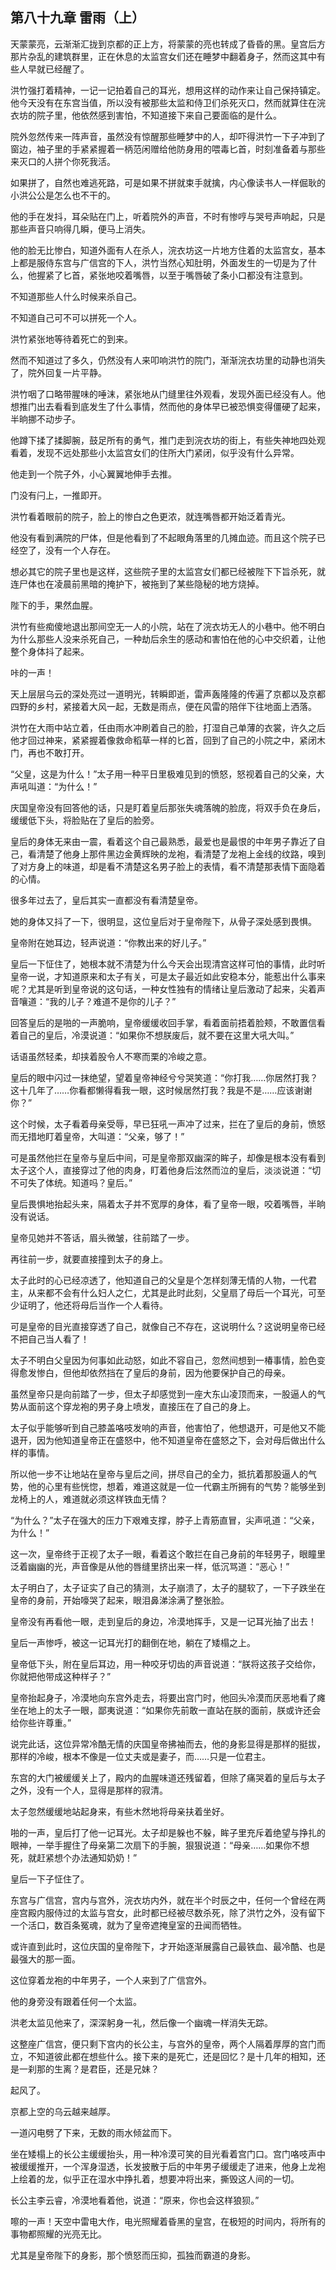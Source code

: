 ## 第八十九章 **雷雨（上）**

天蒙蒙亮，云渐渐汇拢到京都的正上方，将蒙蒙的亮也转成了昏昏的黑。皇宫后方那片杂乱的建筑群里，正在休息的太监宫女们还在睡梦中翻着身子，然而这其中有些人早就已经醒了。

洪竹强打着精神，一记一记拍着自己的耳光，想用这样的动作来让自己保持镇定。他今天没有在东宫当值，所以没有被那些太监和侍卫们杀死灭口，然而就算住在浣衣坊的院子里，他依然感到害怕，不知道接下来自己要面临的是什么。

院外忽然传来一阵声音，虽然没有惊醒那些睡梦中的人，却吓得洪竹一下子冲到了窗边，袖子里的手紧紧握着一柄范闲赠给他防身用的喂毒匕首，时刻准备着与那些来灭口的人拼个你死我活。

如果拼了，自然也难逃死路，可是如果不拼就束手就擒，内心像读书人一样倔耿的小洪公公是怎么也不干的。

他的手在发抖，耳朵贴在门上，听着院外的声音，不时有惨哼与哭号声响起，只是那些声音只响得几瞬，便马上消失。

他的脸无比惨白，知道外面有人在杀人，浣衣坊这一片地方住着的太监宫女，基本上都是服侍东宫与广信宫的下人，洪竹当然心知肚明，外面发生的一切是为了什么，他握紧了匕首，紧张地咬着嘴唇，以至于嘴唇破了条小口都没有注意到。

不知道那些人什么时候来杀自己。

不知道自己可不可以拼死一个人。

洪竹紧张地等待着死亡的到来。

然而不知道过了多久，仍然没有人来叩响洪竹的院门，渐渐浣衣坊里的动静也消失了，院外回复一片平静。

洪竹咽了口略带腥味的唾沫，紧张地从门缝里往外观看，发现外面已经没有人。他想推门出去看看到底发生了什么事情，然而他的身体早已被恐惧变得僵硬了起来，半晌挪不动步子。

他蹲下揉了揉脚腕，鼓足所有的勇气，推门走到浣衣坊的街上，有些失神地四处观看着，发现不远处那些小太监宫女们的住所大门紧闭，似乎没有什么异常。

他走到一个院子外，小心翼翼地伸手去推。

门没有闩上，一推即开。

洪竹看着眼前的院子，脸上的惨白之色更浓，就连嘴唇都开始泛着青光。

他没有看到满院的尸体，但是他看到了不起眼角落里的几摊血迹。而且这个院子已经空了，没有一个人存在。

想必其它的院子里也是这样，这些院子里的太监宫女们都已经被陛下下旨杀死，就连尸体也在凌晨前黑暗的掩护下，被拖到了某些隐秘的地方烧掉。

陛下的手，果然血腥。

洪竹有些痴傻地退出那间空无一人的小院，站在了浣衣坊无人的小巷中。他不明白为什么那些人没来杀死自己，一种劫后余生的感动和害怕在他的心中交织着，让他整个身体抖了起来。

咔的一声！

天上层层乌云的深处亮过一道明光，转瞬即逝，雷声轰隆隆的传遍了京都以及京都四野的乡村，紧接着大风一起，无数是雨点，便在风雷的陪伴下往地面上洒落。

洪竹在大雨中站立着，任由雨水冲刷着自己的脸，打湿自己单薄的衣裳，许久之后他才回过神来，紧紧握着像救命稻草一样的匕首，回到了自己的小院之中，紧闭木门，再也不敢打开。

“父皇，这是为什么！”太子用一种平日里极难见到的愤怒，怒视着自己的父亲，大声吼叫道：“为什么！”

庆国皇帝没有回答他的话，只是盯着皇后那张失魂落魄的脸庞，将双手负在身后，缓缓低下头，将脸贴在了皇后的脸旁。

皇后的身体无来由一震，看着这个自己最熟悉，最爱也是最恨的中年男子靠近了自己，看清楚了他身上那件黑边金黄辉映的龙袍，看清楚了龙袍上金线的纹路，嗅到了对方身上的味道，却是看不清楚这名男子脸上的表情，看不清楚那表情下面隐着的心情。

很多年过去了，皇后其实一直都没有看清楚皇帝。

她的身体又抖了一下，很明显，这位皇后对于皇帝陛下，从骨子深处感到畏惧。

皇帝附在她耳边，轻声说道：“你教出来的好儿子。”

皇后一下怔住了，她根本就不清楚为什么今天会出现清宫这样可怕的事情，此时听皇帝一说，才知道原来和太子有关，可是太子最近如此安稳本分，能惹出什么事来呢？尤其是听到皇帝说的这句话，一种女性独有的情绪让皇后激动了起来，尖着声音嚷道：“我的儿子？难道不是你的儿子？”

回答皇后的是啪的一声脆响，皇帝缓缓收回手掌，看着面前捂着脸颊，不敢置信看着自己的皇后，冷漠说道：“如果你不想朕废后，就不要在这里大吼大叫。”

话语虽然轻柔，却挟着股令人不寒而栗的冷峻之意。

皇后的眼中闪过一抹绝望，望着皇帝神经兮兮哭笑道：“你打我……你居然打我？这十几年了……你看都懒得看我一眼，这时候居然打我？我是不是……应该谢谢你？”

这个时候，太子看着母亲受辱，早已狂吼一声冲了过来，拦在了皇后的身前，愤怒而无措地盯着皇帝，大叫道：“父亲，够了！”

可是虽然他拦在皇帝与皇后中间，可是皇帝那双幽深的眸子，却像是根本没有看到太子这个人，直接穿过了他的肉身，盯着他身后泫然而泣的皇后，淡淡说道：“切不可失了体统。知道吗？皇后。”

皇后畏惧地抬起头来，隔着太子并不宽厚的身体，看了皇帝一眼，咬着嘴唇，半晌没有说话。

皇帝见她并不答话，眉头微皱，往前踏了一步。

再往前一步，就要直接撞到太子的身上。

太子此时的心已经凉透了，他知道自己的父皇是个怎样刻薄无情的人物，一代君主，从来都不会有什么妇人之仁，尤其是此时此刻，父皇扇了母后一个耳光，可至少证明了，他还将母后当作一个人看待。

可是皇帝的目光直接穿透了自己，就像自己不存在，这说明什么？这说明皇帝已经不把自己当人看了！

太子不明白父皇因为何事如此动怒，如此不容自己，忽然间想到一椿事情，脸色变得愈发惨白，但他却依然挡在了皇后的身前，因为他要保护自己的母亲。

虽然皇帝只是向前踏了一步，但太子却感觉到一座大东山凌顶而来，一股逼人的气势从面前这个穿龙袍的男子身上喷发，直接压在了自己的身上。

太子似乎能够听到自己膝盖咯吱发响的声音，他害怕了，他想退开，可是他又不能退开，因为他知道皇帝正在盛怒中，他不知道皇帝在盛怒之下，会对母后做出什么样的事情。

所以他一步不让地站在皇帝与皇后之间，拼尽自己的全力，抵抗着那股逼人的气势，他的心里有些恍惚，想着，难道这就是一位一代霸主所拥有的气势？能够坐到龙椅上的人，难道就必须这样铁血无情？

“为什么？”太子在强大的压力下艰难支撑，脖子上青筋直冒，尖声吼道：“父亲，为什么！”

这一次，皇帝终于正视了太子一眼，看着这个敢拦在自己身前的年轻男子，眼瞳里泛着幽幽的光，声音像是从他的唇缝里挤出来一样，低沉骂道：“恶心！”

太子明白了，太子证实了自己的猜测，太子崩溃了，太子的腿软了，一下子跌坐在皇帝的身前，开始嚎哭了起来，眼泪鼻涕涂满了整张脸。

皇帝没有再看他一眼，走到皇后的身边，冷漠地挥手，又是一记耳光抽了出去！

皇后一声惨呼，被这一记耳光打的翻倒在地，躺在了矮榻之上。

皇帝低下头，附在皇后耳边，用一种咬牙切齿的声音说道：“朕将这孩子交给你，你就把他带成这种样子？”

皇帝抬起身子，冷漠地向东宫外走去，将要出宫门时，他回头冷漠而厌恶地看了瘫坐在地上的太子一眼，鄙夷说道：“如果你先前敢一直站在朕的面前，朕或许还会给你些许尊重。”

说完此话，这位异常冷酷无情的庆国皇帝拂袖而去，他的身影显得是那样的挺拔，那样的冷峻，根本不像是一位丈夫或是妻子，而……只是一位君主。

东宫的大门被缓缓关上了，殿内的血腥味道还残留着，但除了痛哭着的皇后与太子之外，没有一个人，显得是那样的寂清。

太子忽然缓缓地站起身来，有些木然地将母亲扶着坐好。

啪的一声，皇后打了他一记耳光。太子却是躲也不躲，眸子里充斥着绝望与挣扎的眼神，一举手握住了母亲第二次扇下的手腕，狠狠说道：“母亲……如果你不想死，就赶紧想个办法通知奶奶！”

皇后一下子怔住了。

东宫与广信宫，宫内与宫外，浣衣坊内外，就在半个时辰之中，任何一个曾经在两座宫殿内服侍过的太监与宫女，此时都已经被尽数杀死，除了洪竹之外，没有留下一个活口，数百条冤魂，就为了皇帝遮掩皇室的丑闻而牺牲。

或许直到此时，这位庆国的皇帝陛下，才开始逐渐展露自己最铁血、最冷酷、也是最强大的那一面。

这位穿着龙袍的中年男子，一个人来到了广信宫外。

他的身旁没有跟着任何一个太监。

洪老太监见他来了，深深躬身一礼，然后像一个幽魂一样消失无踪。

这整座广信宫，便只剩下宫内的长公主，与宫外的皇帝，两个人隔着厚厚的宫门而立，不知道彼此都在想些什么。接下来的是死亡，还是回忆？是十几年的相知，还是一刹那的生离？是君臣，还是兄妹？

起风了。

京都上空的乌云越来越厚。

一道闪电劈了下来，无数的雨水倾盆而下。

坐在矮榻上的长公主缓缓抬头，用一种冷漠可笑的目光看着宫门口。宫门咯吱声中被缓缓推开，一个浑身湿透，长发披散于后的中年男子缓缓走了进来，他身上龙袍上绘着的龙，似乎正在湿水中挣扎着，想要冲将出来，撕毁这人间的一切。

长公主李云睿，冷漠地看着他，说道：“原来，你也会这样狼狈。”

嚓的一声！天空中雷电大作，电光照耀着昏黑的皇宫，在极短的时间内，将所有的事物都照耀的光亮无比。

尤其是皇帝陛下的身影，那个愤怒而压抑，孤独而霸道的身影。

